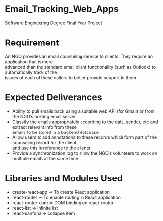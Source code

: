 # Email_Tracking_Web_Apps
Software Engineering Degree Final Year Project<br/>

# Requirement
An NGO provides an email counseling service to clients. They require an application that is more<br/>
advanced than the standard email client functionality (such as Outlook) to automatically track of the<br/>
issues of each of these callers to better provide support to them.<br/>

# Expected Deliverances
<ul>
<li>Ability to pull emails back using a suitable web API (for Gmail) or from the NGO’s hosting email server</li>
<li>Classify the emails appropriately according to the date, sender, etc and extract relevant info from these<br/>
emails to be stored in a backend database</li>
<li>Allow users to add annotations to these records which form part of the counseling record for the client,<br/>
and use this in reference to the clients</li>
<li>Provide a synchronization log to allow the NGO’s volunteers to work on multiple emails at the same
time.</li>
 </ul>

# Libraries and Modules Used
<ul>
  <li>create-react-app => To create React application</li>
  <li>react-router => To enable routing in React application</li>
  <li>react-router-dom => DOM binding on react-router</li>
  <li>react-list => infinite list</li>
  <li>react-sanfona => collapse item</li>
</ul>
